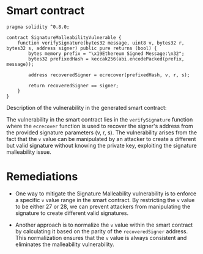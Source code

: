 # Smart contract

```solidity
pragma solidity ^0.8.0;

contract SignatureMalleabilityVulnerable {
    function verifySignature(bytes32 message, uint8 v, bytes32 r, bytes32 s, address signer) public pure returns (bool) {
        bytes memory prefix = "\x19Ethereum Signed Message:\n32";
        bytes32 prefixedHash = keccak256(abi.encodePacked(prefix, message));
        
        address recoveredSigner = ecrecover(prefixedHash, v, r, s);
        
        return recoveredSigner == signer;
    }
}
```

Description of the vulnerability in the generated smart contract:

The vulnerability in the smart contract lies in the `verifySignature` function where the `ecrecover` function is used to recover the signer's address from the provided signature parameters (v, r, s). The vulnerability arises from the fact that the `v` value can be manipulated by an attacker to create a different but valid signature without knowing the private key, exploiting the signature malleability issue.

# Remediations

- One way to mitigate the Signature Malleability vulnerability is to enforce a specific `v` value range in the smart contract. By restricting the `v` value to be either 27 or 28, we can prevent attackers from manipulating the signature to create different valid signatures.
  
- Another approach is to normalize the `v` value within the smart contract by calculating it based on the parity of the `recoveredSigner` address. This normalization ensures that the `v` value is always consistent and eliminates the malleability vulnerability.